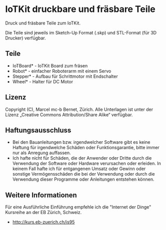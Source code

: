 IoTKit druckbare und fräsbare Teile
===================================

Druck und fräsbare Teile zum IoTKit.

Die Teile sind jeweils im Sketch-Up Format (.skp) und STL-Format (für 3D Drucker) verfügbar.

Teile
-----
* IoTBoard* 	- IoTKit Board zum fräsen
* Robot* 		- einfacher Roboterarm mit einem Servo
* Stepper* 		- Aufbau für Schrittmotor mit Endschalter
* Wheel*		- Halter für DC Motor 

Lizenz
------
Copyright (C), Marcel mc-b Bernet, Zürich. Alle Unterlagen ist unter der Lizenz „Creative Commons Attribution/Share Alike“ verfügbar.                                       

Haftungsausschluss
------------------
* Bei den Bauanleitungen bzw. irgendwelcher Software gibt es keine Haftung für irgendwelche Schäden oder Funktionsgarantie, bitte immer nur als Anregung auffassen.
* Ich hafte nicht für Schäden, die der Anwender oder Dritte durch die Verwendung der Software oder Hardware verursachen oder erleiden. In keinem Fall hafte ich für entgangenen Umsatz oder Gewinn oder sonstige Vermögensschäden die bei der Verwendung oder durch die Verwendung dieser Programme oder Anleitungen entstehen können.

Weitere Informationen
---------------------
Für eine Ausführliche Einführung empfehle ich die "Internet der Dinge" Kursreihe an der EB Zürich, Schweiz.
* http://kurs.eb-zuerich.ch/is95


 
